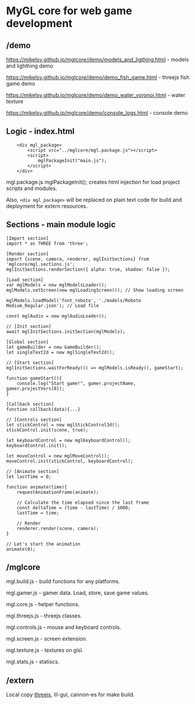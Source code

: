 # MyGL core for web game development

## /demo
https://mikelsv.github.io/mglcore/demo/models_and_ligthing.html - models and lighthing demo

https://mikelsv.github.io/mglcore/demo/demo_fish_game.html - threejs fish game demo

https://mikelsv.github.io/mglcore/demo/demo_water_voronoi.html - water texture

https://mikelsv.github.io/mglcore/demo/console_logs.html - console demo

## Logic - index.html
```
    <div mgl_package>
        <script src="../mglcore/mgl.package.js"></script>
        <script>
            mglPackageInit("main.js");
        </script>
    </div>
```
mgl.package.js mglPackageInit(); creates html injection for load project scripts and modules.

Also, `<div mgl_package>` will be replaced on plain text code for build and deployment for extern resources.

## Sections - main module logic

```
[Import section]
import * as THREE from 'three';

[Render section]
import {scene, camera, renderer, mglInitSections} from 'mglcore/mgl.sections.js';
mglInitSections.renderSection({ alpha: true, shadow: false });

[Load section]
var mglModels = new mglModelsLoader();
mglModels.setScreen(new mglLoadingScreen()); // Show loading screen

mglModels.loadModel('font_roboto', './models/Roboto Medium_Regular.json'); // Load file

const mglAudio = new mglAudioLoader();

// [Init section]
await mglInitSections.initSection(mglModels);

[Global section]
let gameBuilder = new GameBuilder();
let singleText2d = new mglSingleText2d();

// [Start section]
mglInitSections.waitForReady(() => mglModels.isReady(), gameStart);

function gameStart(){
    console.log("Start game!", gamer.projectName, gamer.projectVers[0]);
}

[Callback section]
function callback(data){...}

// [Controls section]
let stickControl = new mglStickControl3d();
stickControl.init(scene, true);

let keyboardControl = new mglKeyboardControl();
keyboardControl.init();

let moveControl = new mglMoveControl();
moveControl.init(stickControl, keyboardControl);

// [Animate section]
let lastTime = 0;

function animate(time){
    requestAnimationFrame(animate);

    // Calculate the time elapsed since the last frame
    const deltaTime = (time - lastTime) / 1000;
    lastTime = time;

    // Render
    renderer.render(scene, camera);
}

// Let's start the animation
animate(0);
```

## /mglcore
mgl.build.js - build functions for any platforms.

mgl.gamer.js - gamer data. Load, store, save game values.

mgl.core.js - helper functions.

mgl.threejs.js - threejs classes.

mgl.controls.js - mouse and keyboard controls.

mgl.screen.js - screen extension.

mgl.texture.js - textures on glsl.

mgl.stats.js - statiscs.

## /extern
Local copy [threejs](https://github.com/mrdoob/three.js), lil-gui, cannon-es for make build.
